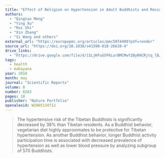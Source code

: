 ```yaml
---
title: "Effect of Religion on Hypertension in Adult Buddhists and Residents in China: A Cross-Sectional Study"
authors:
  - "Qingtao Meng"
  - "Ying Xu"
  - "Rui Shi"
  - "Xin Zhang"
  - "Si Wang and others"
external_url: "https://europepmc.org/articles/pmc5974409?pdf=render"
source_url: "https://doi.org/10.1038/s41598-018-26638-4"
drive_links:
  - "https://drive.google.com/file/d/11LjKFuG5FKLurBMCMwY2ByRHCRjtq_lD/view?usp=drivesdk"
tags:
  - health
  - mahayana
year: 2018
month: may
journal: "Scientific Reports"
volume: 8
number: 8203
pages: 10
publisher: "Nature Portfolio"
openalexid: W2805134712
---
```


> The hypertensive risk of the Tibetan Buddhists is significantly decreased by 38% than Tibetan residents.
> As a Buddhist behavior, vegetarian diet highly approximates to be protective for Tibetan hypertension.
> As another Buddhist behavior, longer Buddhist activity participation time is associated with decreased prevalence of hypertension as well as lower blood pressure by analyzing subgroup of 570 Buddhists.
